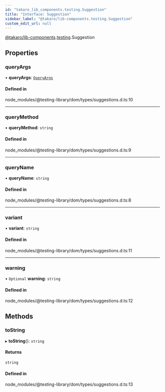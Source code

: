 ```yaml
---
id: "takaro_lib_components.testing.Suggestion"
title: "Interface: Suggestion"
sidebar_label: "@takaro/lib-components.testing.Suggestion"
custom_edit_url: null
---
```


[@takaro/lib-components](../modules/takaro_lib_components.md).[testing](../namespaces/takaro_lib_components.testing.md).Suggestion

## Properties

### queryArgs

• **queryArgs**: [`QueryArgs`](../namespaces/takaro_lib_components.testing.md#queryargs)

#### Defined in

node_modules/@testing-library/dom/types/suggestions.d.ts:10

___

### queryMethod

• **queryMethod**: `string`

#### Defined in

node_modules/@testing-library/dom/types/suggestions.d.ts:9

___

### queryName

• **queryName**: `string`

#### Defined in

node_modules/@testing-library/dom/types/suggestions.d.ts:8

___

### variant

• **variant**: `string`

#### Defined in

node_modules/@testing-library/dom/types/suggestions.d.ts:11

___

### warning

• `Optional` **warning**: `string`

#### Defined in

node_modules/@testing-library/dom/types/suggestions.d.ts:12

## Methods

### toString

▸ **toString**(): `string`

#### Returns

`string`

#### Defined in

node_modules/@testing-library/dom/types/suggestions.d.ts:13
